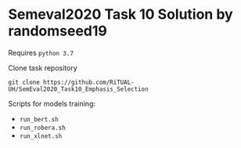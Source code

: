 # Semeval2020 Task 10 Solution by randomseed19

Requires `python 3.7`

Clone task repository

`git clone https://github.com/RiTUAL-UH/SemEval2020_Task10_Emphasis_Selection`

Scripts for models training:

* `run_bert.sh`
* `run_robera.sh`
* `run_xlnet.sh`
